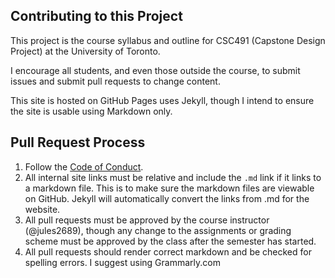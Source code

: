 Contributing to this Project
---

This project is the course syllabus and outline for CSC491 (Capstone Design Project) at the University of Toronto.

I encourage all students, and even those outside the course, to submit issues and submit pull requests to change content.

This site is hosted on GitHub Pages uses Jekyll, though I intend to ensure the site is usable using Markdown only.

## Pull Request Process

1. Follow the [Code of Conduct](./CODE_OF_CONDUCT.md).
1. All internal site links must be relative and include the `.md` link if it links to a markdown file. This is to make sure the markdown files are viewable on GitHub. Jekyll will automatically convert the links from .md for the website.
1. All pull requests must be approved by the course instructor (@jules2689), though any change to the assignments or grading scheme must be approved by the class after the semester has started.
1. All pull requests should render correct markdown and be checked for spelling errors. I suggest using Grammarly.com
